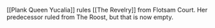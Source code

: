 [[Plank Queen Yucalia]] rules [[The Revelry]] from Flotsam Court. Her predecessor ruled from The Roost, but that is now empty.